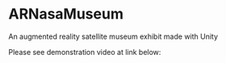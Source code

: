 # ARNasaMuseum
An augmented reality satellite museum exhibit made with Unity 

Please see demonstration video at link below:


